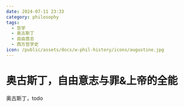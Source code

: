 ```yaml
---
date: 2024-07-11 23:33
category: philosophy
tags:
  - 哲学
  - 奥古斯丁
  - 自由意志
  - 西方哲学史
icon: /public/assets/docs/w-phil-history/icons/augustine.jpg
---
```

# 奥古斯丁，自由意志与罪&上帝的全能

奥古斯丁，todo
